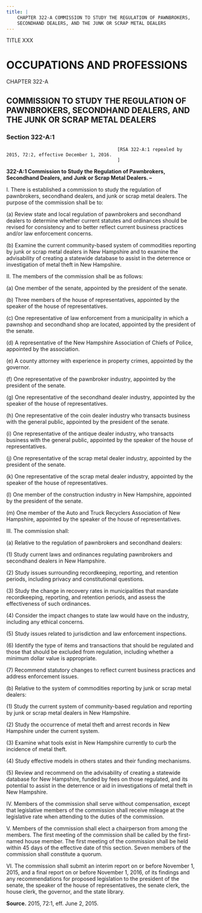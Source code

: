 ```yaml
---
title: |
    CHAPTER 322-A COMMISSION TO STUDY THE REGULATION OF PAWNBROKERS,
    SECONDHAND DEALERS, AND THE JUNK OR SCRAP METAL DEALERS
---
```


TITLE XXX
                                             
OCCUPATIONS AND PROFESSIONS
===========================

CHAPTER 322-A
                                             
COMMISSION TO STUDY THE REGULATION OF PAWNBROKERS, SECONDHAND DEALERS, AND THE JUNK OR SCRAP METAL DEALERS
----------------------------------------------------------------------------------------------------------

### Section 322-A:1


                                             


                                             [RSA 322-A:1 repealed by 2015, 72:2, effective December 1, 2016.
                                             ]

 **322-A:1 Commission to Study the Regulation of Pawnbrokers,
Secondhand Dealers, and Junk or Scrap Metal Dealers. –**
                                             
 I. There is established a commission to study the regulation of
pawnbrokers, secondhand dealers, and junk or scrap metal dealers. The
purpose of the commission shall be to:
                                             
 (a) Review state and local regulation of pawnbrokers and
secondhand dealers to determine whether current statutes and ordinances
should be revised for consistency and to better reflect current business
practices and/or law enforcement concerns.
                                             
 (b) Examine the current community-based system of commodities
reporting by junk or scrap metal dealers in New Hampshire and to examine
the advisability of creating a statewide database to assist in the
deterrence or investigation of metal theft in New Hampshire.
                                             
 II. The members of the commission shall be as follows:
                                             
 (a) One member of the senate, appointed by the president of the
senate.
                                             
 (b) Three members of the house of representatives, appointed by
the speaker of the house of representatives.
                                             
 (c) One representative of law enforcement from a municipality in
which a pawnshop and secondhand shop are located, appointed by the
president of the senate.
                                             
 (d) A representative of the New Hampshire Association of Chiefs
of Police, appointed by the association.
                                             
 (e) A county attorney with experience in property crimes,
appointed by the governor.
                                             
 (f) One representative of the pawnbroker industry, appointed by
the president of the senate.
                                             
 (g) One representative of the secondhand dealer industry,
appointed by the speaker of the house of representatives.
                                             
 (h) One representative of the coin dealer industry who transacts
business with the general public, appointed by the president of the
senate.
                                             
 (i) One representative of the antique dealer industry, who
transacts business with the general public, appointed by the speaker of
the house of representatives.
                                             
 (j) One representative of the scrap metal dealer industry,
appointed by the president of the senate.
                                             
 (k) One representative of the scrap metal dealer industry,
appointed by the speaker of the house of representatives.
                                             
 (l) One member of the construction industry in New Hampshire,
appointed by the president of the senate.
                                             
 (m) One member of the Auto and Truck Recyclers Association of New
Hampshire, appointed by the speaker of the house of representatives.
                                             
 III. The commission shall:
                                             
 (a) Relative to the regulation of pawnbrokers and secondhand
dealers:
                                             
 (1) Study current laws and ordinances regulating pawnbrokers
and secondhand dealers in New Hampshire.
                                             
 (2) Study issues surrounding recordkeeping, reporting, and
retention periods, including privacy and constitutional questions.
                                             
 (3) Study the change in recovery rates in municipalities that
mandate recordkeeping, reporting, and retention periods, and assess the
effectiveness of such ordinances.
                                             
 (4) Consider the impact changes to state law would have on the
industry, including any ethical concerns.
                                             
 (5) Study issues related to jurisdiction and law enforcement
inspections.
                                             
 (6) Identify the type of items and transactions that should be
regulated and those that should be excluded from regulation, including
whether a minimum dollar value is appropriate.
                                             
 (7) Recommend statutory changes to reflect current business
practices and address enforcement issues.
                                             
 (b) Relative to the system of commodities reporting by junk or
scrap metal dealers:
                                             
 (1) Study the current system of community-based regulation and
reporting by junk or scrap metal dealers in New Hampshire.
                                             
 (2) Study the occurrence of metal theft and arrest records in
New Hampshire under the current system.
                                             
 (3) Examine what tools exist in New Hampshire currently to
curb the incidence of metal theft.
                                             
 (4) Study effective models in others states and their funding
mechanisms.
                                             
 (5) Review and recommend on the advisability of creating a
statewide database for New Hampshire, funded by fees on those regulated,
and its potential to assist in the deterrence or aid in investigations
of metal theft in New Hampshire.
                                             
 IV. Members of the commission shall serve without compensation,
except that legislative members of the commission shall receive mileage
at the legislative rate when attending to the duties of the commission.
                                             
 V. Members of the commission shall elect a chairperson from among
the members. The first meeting of the commission shall be called by the
first-named house member. The first meeting of the commission shall be
held within 45 days of the effective date of this section. Seven members
of the commission shall constitute a quorum.
                                             
 VI. The commission shall submit an interim report on or before
November 1, 2015, and a final report on or before November 1, 2016, of
its findings and any recommendations for proposed legislation to the
president of the senate, the speaker of the house of representatives,
the senate clerk, the house clerk, the governor, and the state library.

**Source.** 2015, 72:1, eff. June 2, 2015.
